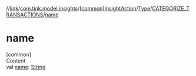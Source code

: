 //[link](../../../../index.md)/[com.tink.model.insights](../../../index.md)/[[common]InsightAction](../../index.md)/[Type](../index.md)/[CATEGORIZE_TRANSACTIONS](index.md)/[name](name.md)



# name  
[common]  
Content  
val [name](name.md): [String](https://kotlinlang.org/api/latest/jvm/stdlib/kotlin/-string/index.html)  



